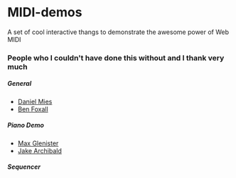# MIDI-demos

A set of cool interactive thangs to demonstrate the awesome power of Web MIDI

### People who I couldn't have done this without and I thank very much

##### General

- [Daniel Mies](https://twitter.com/danielmies)
- [Ben Foxall](https://twitter.com/benjaminbenben)

##### Piano Demo

- [Max Glenister](https://twitter.com/omgmog)
- [Jake Archibald](https://twitter.com/jaffathecake)

##### Sequencer
